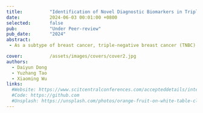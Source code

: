```yaml
---
title:          "Identification of Novel Diagnostic Biomarkers in Triple-Negative Breast Cancer Through Analysis of Polymorphic SNPs and APA Events"
date:           2024-06-03 00:01:00 +0800
selected:       false
pub:            "Under Peer-review"
pub_date:       "2024"
abstract:
 - As a subtype of breast cancer, triple-negative breast cancer (TNBC) exhibits unique pathological phenotypes and severe morbidity trends. Based on RNA sequencing data from 285 tumor tissues and 66 normal tissues of TNBC patients, we analyzed gene expression abnormalities, alternative polyadenylation (APA) events, and single nucleotide polymorphisms (SNPs) in TNBC, and explored their potential roles as biomarkers. Our study revealed significant differences in both gene expression and APA events between tumor and normal tissues of TNBC patients, with these genes predominantly involved in protein-related biological processes such as protein transcription, folding, localization, and targeting. Further apaQTL analysis indicated significant associations between APA events of specific genes and SNPs. Notably, we found that the APA event of the TMED9 gene is significantly influenced by SNP rs3749822, where the SNP substitution markedly increases the PolyA length of TMED9, subsequently affecting its mRNA's stability and expression level. This study elucidates the significant association between SNP rs3749822 and the APA event of the TMED9 gene, emphasizing the importance of APA events in protein synthesis and localization and highlighting the necessity of APA event analysis in cancer research. Our findings provide new directions for further exploration of SNPs affecting APA events, aiding in identifying disease-susceptible populations and improving prognostic methods.

cover:          /assets/images/covers/cover2.jpg
authors:
  - Daiyun Dong
  - Yuzhang Tao
  - Xiaoming Wu
links:
  #Website: https://www.scitcentralconferences.com/accepteddetails/international-conference-on-biomedical-and-cancer-research-2024/2711
  #Code: https://github.com
  #Unsplash: https://unsplash.com/photos/orange-fruit-on-white-table-cloth-ISX_imp8t1o
---
```


